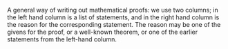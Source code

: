 A general way of writing out mathematical proofs: we use two columns; in
the left hand column is a list of statements, and in the right hand
column is the reason for the corresponding statement. The reason may be
one of the givens for the proof, or a well-known theorem, or one of the
earlier statements from the left-hand column.
